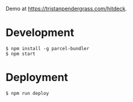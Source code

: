 Demo at https://tristanpendergrass.com/hitdeck.

# Development

```
$ npm install -g parcel-bundler
$ npm start
```

# Deployment

```
$ npm run deploy
```
